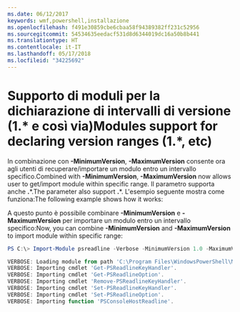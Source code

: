 ```yaml
---
ms.date: 06/12/2017
keywords: wmf,powershell,installazione
ms.openlocfilehash: f491e30859cbe6cbaa58f94389382ff231c52956
ms.sourcegitcommit: 54534635eedacf531d8d6344019dc16a50b8b441
ms.translationtype: HT
ms.contentlocale: it-IT
ms.lasthandoff: 05/17/2018
ms.locfileid: "34225692"
---
```

# <a name="modules-support-for-declaring-version-ranges-1-etc"></a><span data-ttu-id="15af0-102">Supporto di moduli per la dichiarazione di intervalli di versione (1.\* e così via)</span><span class="sxs-lookup"><span data-stu-id="15af0-102">Modules support for declaring version ranges (1.\*, etc)</span></span>
<span data-ttu-id="15af0-103">In combinazione con **-MinimumVersion**, **-MaximumVersion** consente ora agli utenti di recuperare/importare un modulo entro un intervallo specifico.</span><span class="sxs-lookup"><span data-stu-id="15af0-103">Combined with **-MinimumVersion**, **-MaximumVersion** now allows user to get/import module within specific range.</span></span> <span data-ttu-id="15af0-104">Il parametro supporta anche **.**\*.</span><span class="sxs-lookup"><span data-stu-id="15af0-104">The parameter also support **.**\*.</span></span> <span data-ttu-id="15af0-105">L'esempio seguente mostra come funziona:</span><span class="sxs-lookup"><span data-stu-id="15af0-105">The following example shows how it works:</span></span>

<span data-ttu-id="15af0-106">A questo punto è possibile combinare **-MinimumVersion** e **-MaximumVersion** per importare un modulo entro un intervallo specifico:</span><span class="sxs-lookup"><span data-stu-id="15af0-106">Now, you can combine **-MinimumVersion** and **-MaximumVersion** to import module within specific range:</span></span>

```powershell
PS C:\> Import-Module psreadline -Verbose -MinimumVersion 1.0 -MaximumVersion 1.2.*

VERBOSE: Loading module from path 'C:\Program Files\WindowsPowerShell\Modules\psreadline\1.1\psreadline.psd1'.
VERBOSE: Importing cmdlet 'Get-PSReadlineKeyHandler'.
VERBOSE: Importing cmdlet 'Get-PSReadlineOption'.
VERBOSE: Importing cmdlet 'Remove-PSReadlineKeyHandler'.
VERBOSE: Importing cmdlet 'Set-PSReadlineKeyHandler'.
VERBOSE: Importing cmdlet 'Set-PSReadlineOption'.
VERBOSE: Importing function 'PSConsoleHostReadline'.
```
